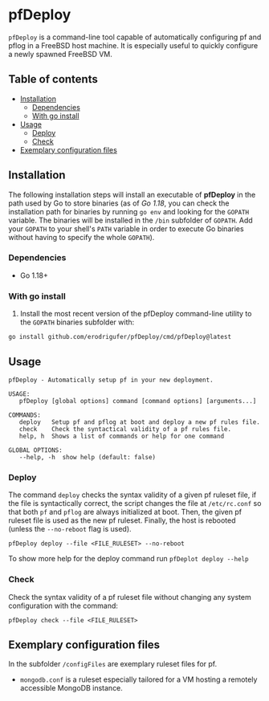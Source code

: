 # pfDeploy
`pfDeploy` is a command-line tool capable of automatically configuring pf and pflog in a FreeBSD host machine. It is especially useful to quickly configure a newly spawned FreeBSD VM.

## Table of contents

<!-- vim-markdown-toc GFM -->

* [Installation](#installation)
	- [Dependencies](#dependencies)
	- [With go install](#with-go-install)
* [Usage](#usage)
	- [Deploy](#deploy)
	- [Check](#check)
* [Exemplary configuration files](#exemplary-configuration-files)

<!-- vim-markdown-toc -->

## Installation
The following installation steps will install an executable of **pfDeploy** in the path used by Go to store binaries (as of _Go 1.18_, you can check the installation path for binaries by running `go env` and looking for the `GOPATH` variable. The binaries will be installed in the `/bin` subfolder of `GOPATH`. Add your `GOPATH` to your shell's `PATH` variable in order to execute Go binaries without having to specify the whole `GOPATH`).

### Dependencies
* Go 1.18+

### With go install
1. Install the most recent version of the pfDeploy command-line utility to the `GOPATH` binaries subfolder with: 

```
go install github.com/erodrigufer/pfDeploy/cmd/pfDeploy@latest
```

## Usage
```
pfDeploy - Automatically setup pf in your new deployment.

USAGE:
   pfDeploy [global options] command [command options] [arguments...]

COMMANDS:
   deploy   Setup pf and pflog at boot and deploy a new pf rules file.
   check    Check the syntactical validity of a pf rules file.
   help, h  Shows a list of commands or help for one command

GLOBAL OPTIONS:
   --help, -h  show help (default: false)
```

### Deploy
The command `deploy` checks the syntax validity of a given pf ruleset file, if the file is syntactically correct, the script changes the file at `/etc/rc.conf` so that both `pf` and `pflog` are always initialized at boot. Then, the given pf ruleset file is used as the new pf ruleset. Finally, the host is rebooted (unless the `--no-reboot` flag is used).

```
pfDeploy deploy --file <FILE_RULESET> --no-reboot
```

To show more help for the deploy command run `pfDeplot deploy --help`

### Check
Check the syntax validity of a pf ruleset file without changing any system configuration with the command: 

```
pfDeploy check --file <FILE_RULESET>
```

## Exemplary configuration files
In the subfolder `/configFiles` are exemplary ruleset files for pf.

* `mongodb.conf` is a ruleset especially tailored for a VM hosting a remotely accessible MongoDB instance.

